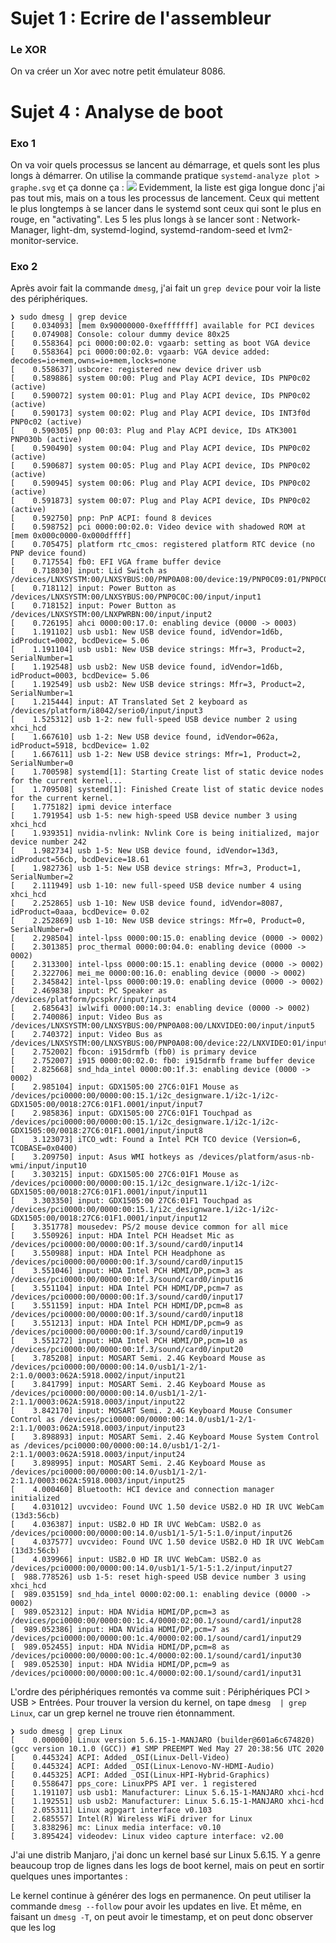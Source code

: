 # Sujet 1 : Ecrire de l'assembleur
### Le XOR
On va créer un Xor avec notre petit émulateur 8086.

# Sujet 4 : Analyse de boot
### Exo 1
On va voir quels processus se lancent au démarrage, et quels sont les plus longs à démarrer. 
On utilise la commande pratique `systemd-analyze plot > graphe.svg` et ça donne ça :
![](https://i.imgur.com/cx0ls9f.png)
Evidemment, la liste est giga longue donc j'ai pas tout mis, mais on a tous les processus de lancement. Ceux qui mettent le plus longtemps à se lancer dans le systemd sont ceux qui sont le plus en rouge, en "activating". Les 5 les plus longs à se lancer sont : Network-Manager, light-dm, systemd-logind, systemd-random-seed et lvm2-monitor-service.
### Exo 2
Après avoir fait la commande `dmesg`, j'ai fait un `grep device` pour voir la liste des périphériques.
```
❯ sudo dmesg | grep device
[    0.034093] [mem 0x90000000-0xefffffff] available for PCI devices
[    0.074908] Console: colour dummy device 80x25
[    0.558364] pci 0000:00:02.0: vgaarb: setting as boot VGA device
[    0.558364] pci 0000:00:02.0: vgaarb: VGA device added: decodes=io+mem,owns=io+mem,locks=none
[    0.558637] usbcore: registered new device driver usb
[    0.589886] system 00:00: Plug and Play ACPI device, IDs PNP0c02 (active)
[    0.590072] system 00:01: Plug and Play ACPI device, IDs PNP0c02 (active)
[    0.590173] system 00:02: Plug and Play ACPI device, IDs INT3f0d PNP0c02 (active)
[    0.590305] pnp 00:03: Plug and Play ACPI device, IDs ATK3001 PNP030b (active)
[    0.590490] system 00:04: Plug and Play ACPI device, IDs PNP0c02 (active)
[    0.590687] system 00:05: Plug and Play ACPI device, IDs PNP0c02 (active)
[    0.590945] system 00:06: Plug and Play ACPI device, IDs PNP0c02 (active)
[    0.591873] system 00:07: Plug and Play ACPI device, IDs PNP0c02 (active)
[    0.592750] pnp: PnP ACPI: found 8 devices
[    0.598752] pci 0000:00:02.0: Video device with shadowed ROM at [mem 0x000c0000-0x000dffff]
[    0.705475] platform rtc_cmos: registered platform RTC device (no PNP device found)
[    0.717554] fb0: EFI VGA frame buffer device
[    0.718030] input: Lid Switch as /devices/LNXSYSTM:00/LNXSYBUS:00/PNP0A08:00/device:19/PNP0C09:01/PNP0C0D:00/input/input0
[    0.718112] input: Power Button as /devices/LNXSYSTM:00/LNXSYBUS:00/PNP0C0C:00/input/input1
[    0.718152] input: Power Button as /devices/LNXSYSTM:00/LNXPWRBN:00/input/input2
[    0.726195] ahci 0000:00:17.0: enabling device (0000 -> 0003)
[    1.191102] usb usb1: New USB device found, idVendor=1d6b, idProduct=0002, bcdDevice= 5.06
[    1.191104] usb usb1: New USB device strings: Mfr=3, Product=2, SerialNumber=1
[    1.192548] usb usb2: New USB device found, idVendor=1d6b, idProduct=0003, bcdDevice= 5.06
[    1.192549] usb usb2: New USB device strings: Mfr=3, Product=2, SerialNumber=1
[    1.215444] input: AT Translated Set 2 keyboard as /devices/platform/i8042/serio0/input/input3
[    1.525312] usb 1-2: new full-speed USB device number 2 using xhci_hcd
[    1.667610] usb 1-2: New USB device found, idVendor=062a, idProduct=5918, bcdDevice= 1.02
[    1.667611] usb 1-2: New USB device strings: Mfr=1, Product=2, SerialNumber=0
[    1.700598] systemd[1]: Starting Create list of static device nodes for the current kernel...
[    1.709508] systemd[1]: Finished Create list of static device nodes for the current kernel.
[    1.775182] ipmi device interface
[    1.791954] usb 1-5: new high-speed USB device number 3 using xhci_hcd
[    1.939351] nvidia-nvlink: Nvlink Core is being initialized, major device number 242
[    1.982734] usb 1-5: New USB device found, idVendor=13d3, idProduct=56cb, bcdDevice=18.61
[    1.982736] usb 1-5: New USB device strings: Mfr=3, Product=1, SerialNumber=2
[    2.111949] usb 1-10: new full-speed USB device number 4 using xhci_hcd
[    2.252865] usb 1-10: New USB device found, idVendor=8087, idProduct=0aaa, bcdDevice= 0.02
[    2.252869] usb 1-10: New USB device strings: Mfr=0, Product=0, SerialNumber=0
[    2.298504] intel-lpss 0000:00:15.0: enabling device (0000 -> 0002)
[    2.301385] proc_thermal 0000:00:04.0: enabling device (0000 -> 0002)
[    2.313300] intel-lpss 0000:00:15.1: enabling device (0000 -> 0002)
[    2.322706] mei_me 0000:00:16.0: enabling device (0000 -> 0002)
[    2.345842] intel-lpss 0000:00:19.0: enabling device (0000 -> 0002)
[    2.469838] input: PC Speaker as /devices/platform/pcspkr/input/input4
[    2.685643] iwlwifi 0000:00:14.3: enabling device (0000 -> 0002)
[    2.740086] input: Video Bus as /devices/LNXSYSTM:00/LNXSYBUS:00/PNP0A08:00/LNXVIDEO:00/input/input5
[    2.740372] input: Video Bus as /devices/LNXSYSTM:00/LNXSYBUS:00/PNP0A08:00/device:22/LNXVIDEO:01/input/input6
[    2.752002] fbcon: i915drmfb (fb0) is primary device
[    2.752007] i915 0000:00:02.0: fb0: i915drmfb frame buffer device
[    2.825668] snd_hda_intel 0000:00:1f.3: enabling device (0000 -> 0002)
[    2.985104] input: GDX1505:00 27C6:01F1 Mouse as /devices/pci0000:00/0000:00:15.1/i2c_designware.1/i2c-1/i2c-GDX1505:00/0018:27C6:01F1.0001/input/input7
[    2.985836] input: GDX1505:00 27C6:01F1 Touchpad as /devices/pci0000:00/0000:00:15.1/i2c_designware.1/i2c-1/i2c-GDX1505:00/0018:27C6:01F1.0001/input/input8
[    3.123073] iTCO_wdt: Found a Intel PCH TCO device (Version=6, TCOBASE=0x0400)
[    3.209750] input: Asus WMI hotkeys as /devices/platform/asus-nb-wmi/input/input10
[    3.303215] input: GDX1505:00 27C6:01F1 Mouse as /devices/pci0000:00/0000:00:15.1/i2c_designware.1/i2c-1/i2c-GDX1505:00/0018:27C6:01F1.0001/input/input11
[    3.303350] input: GDX1505:00 27C6:01F1 Touchpad as /devices/pci0000:00/0000:00:15.1/i2c_designware.1/i2c-1/i2c-GDX1505:00/0018:27C6:01F1.0001/input/input12
[    3.351778] mousedev: PS/2 mouse device common for all mice
[    3.550926] input: HDA Intel PCH Headset Mic as /devices/pci0000:00/0000:00:1f.3/sound/card0/input14
[    3.550988] input: HDA Intel PCH Headphone as /devices/pci0000:00/0000:00:1f.3/sound/card0/input15
[    3.551046] input: HDA Intel PCH HDMI/DP,pcm=3 as /devices/pci0000:00/0000:00:1f.3/sound/card0/input16
[    3.551104] input: HDA Intel PCH HDMI/DP,pcm=7 as /devices/pci0000:00/0000:00:1f.3/sound/card0/input17
[    3.551159] input: HDA Intel PCH HDMI/DP,pcm=8 as /devices/pci0000:00/0000:00:1f.3/sound/card0/input18
[    3.551213] input: HDA Intel PCH HDMI/DP,pcm=9 as /devices/pci0000:00/0000:00:1f.3/sound/card0/input19
[    3.551272] input: HDA Intel PCH HDMI/DP,pcm=10 as /devices/pci0000:00/0000:00:1f.3/sound/card0/input20
[    3.785208] input: MOSART Semi. 2.4G Keyboard Mouse as /devices/pci0000:00/0000:00:14.0/usb1/1-2/1-2:1.0/0003:062A:5918.0002/input/input21
[    3.841799] input: MOSART Semi. 2.4G Keyboard Mouse as /devices/pci0000:00/0000:00:14.0/usb1/1-2/1-2:1.1/0003:062A:5918.0003/input/input22
[    3.842170] input: MOSART Semi. 2.4G Keyboard Mouse Consumer Control as /devices/pci0000:00/0000:00:14.0/usb1/1-2/1-2:1.1/0003:062A:5918.0003/input/input23
[    3.898893] input: MOSART Semi. 2.4G Keyboard Mouse System Control as /devices/pci0000:00/0000:00:14.0/usb1/1-2/1-2:1.1/0003:062A:5918.0003/input/input24
[    3.898995] input: MOSART Semi. 2.4G Keyboard Mouse as /devices/pci0000:00/0000:00:14.0/usb1/1-2/1-2:1.1/0003:062A:5918.0003/input/input25
[    4.000460] Bluetooth: HCI device and connection manager initialized
[    4.031012] uvcvideo: Found UVC 1.50 device USB2.0 HD IR UVC WebCam (13d3:56cb)
[    4.036387] input: USB2.0 HD IR UVC WebCam: USB2.0 as /devices/pci0000:00/0000:00:14.0/usb1/1-5/1-5:1.0/input/input26
[    4.037577] uvcvideo: Found UVC 1.50 device USB2.0 HD IR UVC WebCam (13d3:56cb)
[    4.039966] input: USB2.0 HD IR UVC WebCam: USB2.0 as /devices/pci0000:00/0000:00:14.0/usb1/1-5/1-5:1.2/input/input27
[  988.778526] usb 1-5: reset high-speed USB device number 3 using xhci_hcd
[  989.035159] snd_hda_intel 0000:02:00.1: enabling device (0000 -> 0002)
[  989.052312] input: HDA NVidia HDMI/DP,pcm=3 as /devices/pci0000:00/0000:00:1c.4/0000:02:00.1/sound/card1/input28
[  989.052386] input: HDA NVidia HDMI/DP,pcm=7 as /devices/pci0000:00/0000:00:1c.4/0000:02:00.1/sound/card1/input29
[  989.052455] input: HDA NVidia HDMI/DP,pcm=8 as /devices/pci0000:00/0000:00:1c.4/0000:02:00.1/sound/card1/input30
[  989.052530] input: HDA NVidia HDMI/DP,pcm=9 as /devices/pci0000:00/0000:00:1c.4/0000:02:00.1/sound/card1/input31
```
L'ordre des périphériques remontés va comme suit : Périphériques PCI > USB > Entrées. Pour trouver la version du kernel, on tape `dmesg 
| grep Linux`, car un grep kernel ne trouve rien étonnamment.
```
❯ sudo dmesg | grep Linux
[    0.000000] Linux version 5.6.15-1-MANJARO (builder@601a6c674820) (gcc version 10.1.0 (GCC)) #1 SMP PREEMPT Wed May 27 20:38:56 UTC 2020
[    0.445324] ACPI: Added _OSI(Linux-Dell-Video)
[    0.445324] ACPI: Added _OSI(Linux-Lenovo-NV-HDMI-Audio)
[    0.445325] ACPI: Added _OSI(Linux-HPI-Hybrid-Graphics)
[    0.558647] pps_core: LinuxPPS API ver. 1 registered
[    1.191107] usb usb1: Manufacturer: Linux 5.6.15-1-MANJARO xhci-hcd
[    1.192551] usb usb2: Manufacturer: Linux 5.6.15-1-MANJARO xhci-hcd
[    2.055311] Linux agpgart interface v0.103
[    2.685557] Intel(R) Wireless WiFi driver for Linux
[    3.838296] mc: Linux media interface: v0.10
[    3.895424] videodev: Linux video capture interface: v2.00

```
J'ai une distrib Manjaro, j'ai donc un kernel basé sur Linux 5.6.15.
Y a genre beaucoup trop de lignes dans les logs de boot kernel, mais on peut en sortir quelques unes importantes : 

Le kernel continue à générer des logs en permanence. On peut utiliser la commande `dmesg --follow` pour avoir les updates en live. Et même, en faisant un `dmesg -T`, on peut avoir le timestamp, et on peut donc observer que les log

<!--stackedit_data:
eyJoaXN0b3J5IjpbMTEwNzExMTQ5LC0xODE1ODM0Mjg1LC0zNj
YwMTY0MTEsLTU3NTc3NzAyNCwtOTY2MDUzOTM2LDc3NzAzODI2
MiwxMjkzMjIzMTYsNDQ3ODUzODU3LDk5NDc5NDkwOCwtMTMxND
M0NDkwMSw4OTk2NDg2MCwtMzMyNDU1MzYzXX0=
-->